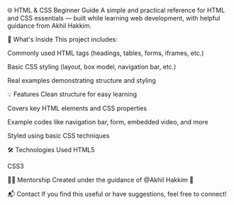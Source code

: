 🌐 HTML & CSS Beginner Guide
A simple and practical reference for HTML and CSS essentials — built while learning web development, with helpful guidance from Akhil Hakkim.

📘 What's Inside
This project includes:

Commonly used HTML tags (headings, tables, forms, iframes, etc.)

Basic CSS styling (layout, box model, navigation bar, etc.)

Real examples demonstrating structure and styling

💡 Features
Clean structure for easy learning

Covers key HTML elements and CSS properties

Example codes like navigation bar, form, embedded video, and more

Styled using basic CSS techniques

🛠 Technologies Used
HTML5

CSS3


🧑‍🏫 Mentorship
Created under the guidance of @Akhil Hakkim 🙌

📬 Contact
If you find this useful or have suggestions, feel free to connect!
